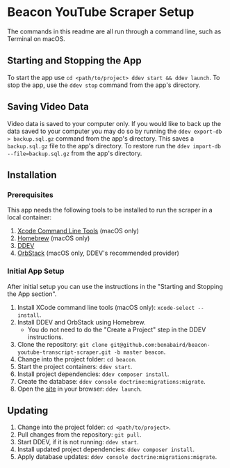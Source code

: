 # Beacon YouTube Scraper Setup

The commands in this readme are all run through a command line, such as 
Terminal on macOS.

## Starting and Stopping the App

To start the app use `cd <path/to/project> ddev start && ddev launch`. To stop
the app, use the `ddev stop` command from the app's directory. 

## Saving Video Data

Video data is saved to your computer only. If you would like to back up the
data saved to your computer you may do so by running the 
`ddev export-db > backup.sql.gz` command from the app's directory. This saves
a `backup.sql.gz` file to the app's directory. To restore run the
`ddev import-db --file=backup.sql.gz` from the app's directory.

## Installation

### Prerequisites

This app needs the following tools to be installed to run the scraper in a
local container:

1. [Xcode Command Line Tools](https://developer.apple.com/xcode/resources/) (macOS only)
2. [Homebrew](http://brew.sh) (macOS only)
3. [DDEV](https://ddev.com/get-started/)
4. [OrbStack](https://orbstack.dev/download) (macOS only, DDEV's recommended provider)

### Initial App Setup

After initial setup you can use the instructions in the "Starting and Stopping
the App section".

1. Install XCode command line tools (macOS only): `xcode-select --install`.
2. Install DDEV and OrbStack using Homebrew.
   * You do not need to do the "Create a Project" step in the DDEV 
     instructions.
3. Clone the repository: `git clone git@github.com:benabaird/beacon-youtube-transcript-scraper.git -b master beacon`.
4. Change into the project folder: `cd beacon`.
5. Start the project containers: `ddev start`.
6. Install project dependencies: `ddev composer install`.
7. Create the database: `ddev console doctrine:migrations:migrate`.
8. Open the [site](https://beacon.ddev.site) in your browser: `ddev launch`.

## Updating

1. Change into the project folder: `cd <path/to/project>`.
2. Pull changes from the repository: `git pull`.
3. Start DDEV, if it is not running: `ddev start`.
4. Install updated project dependencies: `ddev composer install`.
5. Apply database updates: `ddev console doctrine:migrations:migrate`.
